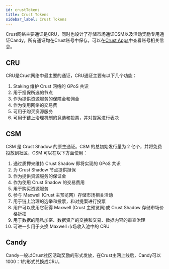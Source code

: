 ```yaml
---
id: crustTokens
title: Crust Tokens
sidebar_label: Crust Tokens
---
```


Crust网络主要通证是CRU，同时也设计了存储市场通证CSM以及活动奖励专用通证Candy。所有通证均在Crust账号中保存，可以在[Crust Apps](https://apps.crust.network/#/accounts)中查看账号相关信息。

## CRU
CRU是Crust网络中最主要的通证，CRU通证主要有以下几个功能：
1. Staking 维护 Crust 网络的 GPoS 共识
2. 用于担保所选的节点
3. 作为提供资源服务的保障金和佣金
4. 作为使用网络的交易费
5. 可用于购买资源服务
6. 可用于链上治理机制的竞选和投票，并对提案进行表决

## CSM
CSM 是 Crust Shadow 的原生通证。CSM 的总初始发行量为 2 亿个，并将免费投放到社区，CSM 可以在以下方面使用：

1. 通过质押来维持 Crust Shadow 即将实现的 GPoS 共识
2. 为 Crust Shadow 节点提供担保
3. 作为提供资源服务的保证金
4. 作为使用 Crust Shadow 的交易费用
5. 用于购买资源服务
6. 参与 Maxwell (Crust 主预览网）存储市场相关活动
7. 用于链上治理的选举和投票，和对提案进行投票
8. 用户可以使用它获得 Maxwell (Crust 主预览网)或 Crust Shadow 存储市场价格折扣
9. 用于数据的隐私加密、数据资产的交换和交易、数据内容的审查治理
10. 可进一步用于交换 Maxwell 市场收入池中的 CRU

## Candy
Candy一般以Crust社区活动奖励的形式发放，在Crust主网上线后，Candy可以1000：1的形式兑换成CRU。
